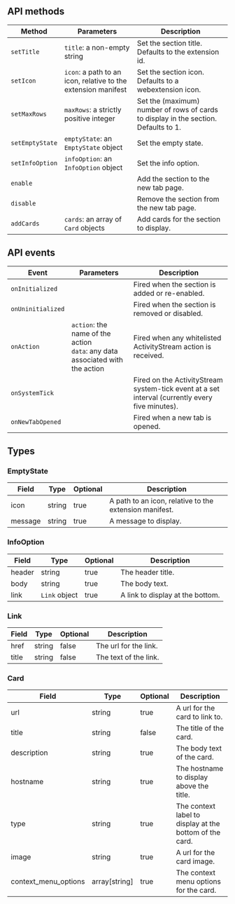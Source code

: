 ## API methods

Method | Parameters | Description
--- | --- | ---
`setTitle` | `title`: a non-empty string | Set the section title. Defaults to the extension id.
`setIcon` | `icon`: a path to an icon, relative to the extension manifest | Set the section icon. Defaults to a webextension icon.
`setMaxRows` | `maxRows`: a strictly positive integer | Set the (maximum) number of rows of cards to display in the section. Defaults to 1.
`setEmptyState` | `emptyState`: an `EmptyState` object | Set the empty state.
`setInfoOption` | `infoOption`: an `InfoOption` object | Set the info option.
`enable` | | Add the section to the new tab page.
`disable` | | Remove the section from the new tab page.
`addCards` | `cards`: an array of `Card` objects | Add cards for the section to display.

## API events

Event | Parameters | Description
--- | --- | ---
`onInitialized` | | Fired when the section is added or re-enabled.
`onUninitialized` | | Fired when the section is removed or disabled.
`onAction` | `action`: the name of the action<br/>`data`: any data associated with the action | Fired when any whitelisted ActivityStream action is received.
`onSystemTick` | | Fired on the ActivityStream system-tick event at a set interval (currently every five minutes).
`onNewTabOpened` | | Fired when a new tab is opened.

## Types

### EmptyState

Field | Type | Optional | Description
--- | --- | --- | ---
icon | string | true | A path to an icon, relative to the extension manifest.
message | string | true | A message to display.

### InfoOption

Field | Type | Optional | Description
--- | --- | --- | ---
header | string | true | The header title.
body | string | true | The body text.
link | `Link` object | true | A link to display at the bottom.

### Link
Field | Type | Optional | Description
--- | --- | --- | ---
href | string | false | The url for the link.
title | string | false | The text of the link.

### Card

Field | Type | Optional | Description
--- | --- | --- | ---
url | string | true | A url for the card to link to.
title | string | false | The title of the card.
description | string | true | The body text of the card.
hostname | string | true | The hostname to display above the title.
type | string | true | The context label to display at the bottom of the card.
image | string | true | A url for the card image.
context_menu_options | array[string] | true | The context menu options for the card.
